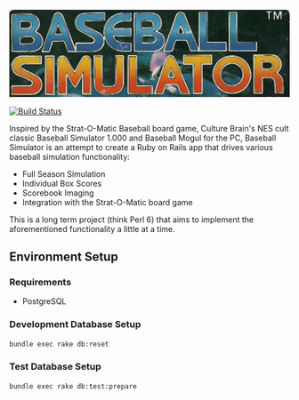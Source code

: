 ![Alt text](/app/assets/images/baseball_simulator.png?raw=true)

[![Build Status](https://travis-ci.org/dflionis/baseball-simulator.svg?branch=master)](https://travis-ci.org/dflionis/baseball-simulator)

Inspired by the Strat-O-Matic Baseball board game, Culture Brain's NES cult classic Baseball Simulator 1.000 and Baseball Mogul for the PC, Baseball Simulator is an attempt to create a Ruby on Rails app that drives various baseball simulation functionality:

* Full Season Simulation
* Individual Box Scores
* Scorebook Imaging
* Integration with the Strat-O-Matic board game

This is a long term project (think Perl 6) that aims to implement the aforementioned functionality a little at a time.


## Environment Setup

### Requirements
* PostgreSQL

### Development Database Setup
```bash
bundle exec rake db:reset
```

### Test Database Setup
```bash
bundle exec rake db:test:prepare
```
